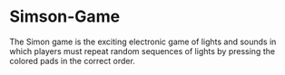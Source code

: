 # Simson-Game
The Simon game is the exciting electronic game of lights and sounds in which players must repeat random sequences of lights by pressing the colored pads in the correct order.
